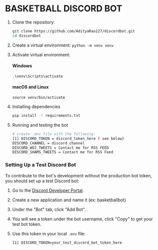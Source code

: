 # BASKETBALL DISCORD BOT

1. Clone the repository:
   ```bash
   git clone https://github.com/AdityaRao127/discordbot.git
   cd discordbot

2. Create a virtual environment:
   ```python -m venv venv```

3. Activate virtual environment:
   #### Windows
   ```.\venv\Scripts\activate```

   #### macOS and Linux
   ```source venv/bin/activate```

4. Installing dependencies
   ```bash
   pip install -r requirements.txt

5. Running and testing the bot
   ```bash
   # create .env file with the following:
   [1] DISCORD_TOKEN = discord_token_here ( see below)
   DISCORD_CHANNEL = discord_channel
   DISCORD_WOJ_TWEETS = Contact me for RSS FEED
   DISCORD_SHAMS_TWEETS = Contact me for RSS Feed

### Setting Up a Test Discord Bot

To contribute to the bot's development without the production bot token, you should set up a test Discord bot:

1. Go to the [Discord Developer Portal](https://discord.com/developers/applications).
2. Create a new application and name it (ex: basketballbot) 
3. Under the "Bot" tab, click "Add Bot".
4. You will see a token under the bot username, click "Copy" to get your test bot token.
5. Use this token in your local `.env` file:

   ```plaintext
   [1] DISCORD_TOKEN=your_test_discord_bot_token_here
   
   
